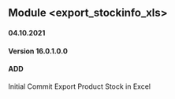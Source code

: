 ## Module <export_stockinfo_xls>

#### 04.10.2021
#### Version 16.0.1.0.0
#### ADD
Initial Commit  Export Product Stock in Excel





